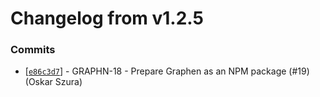# Changelog from v1.2.5
### Commits
* [[`e86c3d7`](http://github.com/coda-it/graphen/commit/e86c3d75937d171622e9dd7b5cea7cd2b893b13a)] - GRAPHN-18 - Prepare Graphen as an NPM package (#19) (Oskar Szura)